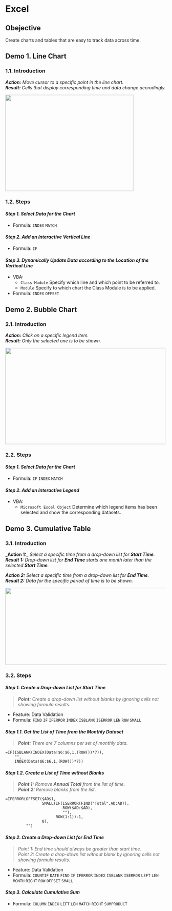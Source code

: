 # Excel
## Obejective
Create charts and tables that are easy to track data across time.   
## Demo 1. Line Chart
### 1.1. Introduction
**_Action:_** *Move cursor to a specific point in the line chart.*  
**_Result:_** *Cells that display corresponding time and data change accrodingly.*

<img src="https://j.gifs.com/nrBVMW.gif" width="400" height="300" />

### 1.2. Steps  
#### **_Step 1. Select Data for the Chart_**    
- Formula: ```INDEX``` ```MATCH```        
#### **_Step 2. Add an Interactive Vertical Line_**      
- Formula: ```IF```      
#### **_Step 3. Dynamically Update Data according to the Location of the Vertical Line_**    
- VBA:     
  - ```Class Module``` Specify which line and which point to be referred to.      
  - ```Module``` Specify to which chart the Class Module is to be applied.        
- Formula: ```INDEX``` ```OFFSET```    
 
## Demo 2. Bubble Chart
### 2.1. Introduction  
**_Action:_** *Click on a specific legend item.*  
**_Result:_** *Only the selected one is to be shown.*

<img src="https://j.gifs.com/pQEqWp.gif" width="500" height="300" />    

### 2.2. Steps  
#### **_Step 1. Select Data for the Chart_**
- Formula: ```IF``` ```INDEX``` ```MATCH```
#### **_Step 2. Add an Interactive Legend_**
- VBA:   
  - ```Microsoft Excel Object``` Determine which legend items has been selected and show the corresponding datasets.  

## Demo 3. Cumulative Table
### 3.1. Introduction  
**_Action 1:**_ *Select a specific time from a drop-down list for **_Start Time_**.*  
**_Result 1:_** *Drop-down list for **_End Time_** starts one month later than the selected **_Start Time_**.* 

**_Action 2:_** *Select a specific time from a drop-down list for **_End Time_**.*   
**_Result 2:_** *Data for the specific period of time is to be shown.*    

<img src="https://j.gifs.com/jqxkWl.gif" width="600" height="240" />

### 3.2. Steps  
#### **_Step 1. Create a Drop-down List for Start Time_**
> **_Point:_** *Create a drop-down list without blanks by ignoring cells not showing formula results.*    
- Feature: Data Validation
- Formula: ```FIND``` ```IF``` ```IFERROR``` ```INDEX``` ```ISBLANK``` ```ISERROR``` ```LEN``` ```ROW``` ```SMALL```  
#### **_Step 1.1. Get the List of Time from the Monthly Dataset_**
> **_Point:_** *There are 7 columns per set of monthly data.*
```
=IF(ISBLANK(INDEX(Data!$6:$6,1,(ROW())*7)),
    "",
    INDEX(Data!$6:$6,1,(ROW())*7))
```   
#### **_Step 1.2. Create a List of Time without Blanks_**
> **_Point 1:_** *Romove **_Annual Total_** from the list of time.*  
> **_Point 2:_** *Remove blanks from the list.*  
```
=IFERROR(OFFSET($AD$1,
                SMALL(IF(ISERROR(FIND("Total",AD:AD)),
                         ROW($AD:$AD),
                         ""),
                      ROW(1:1))-1,
                0),
         "")
```     

#### **_Step 2. Create a Drop-down List for End Time_**
> *Point 1: End time should always be greater than start time.*  
> *Point 2: Create a drop-down list without blank by ignoring cells not showing formula results.*    
- Feature: Data Validation
- Formula: ```COUNTIF``` ```DATE``` ```FIND``` ```IF``` ```IFERROR``` ```INDEX``` ```ISBLANK``` ```ISERROR``` ```LEFT``` ```LEN``` ```MONTH``` ```RIGHT``` ```ROW``` ```OFFSET``` ```SMALL```
#### **_Step 3. Calculate Cumulative Sum_**  
- Formula: ```COLUMN``` ```INDEX``` ```LEFT``` ```LEN``` ```MATCH``` ```RIGHT``` ```SUMPRODUCT```
